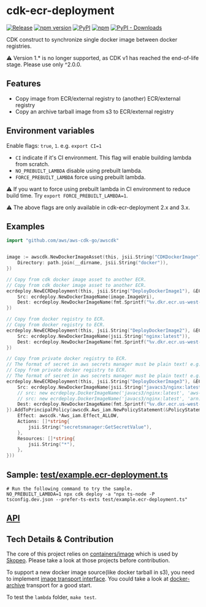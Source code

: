 # cdk-ecr-deployment

[![Release](https://github.com/cdklabs/cdk-ecr-deployment/actions/workflows/release.yml/badge.svg)](https://github.com/cdklabs/cdk-ecr-deployment/actions/workflows/release.yml)
[![npm version](https://img.shields.io/npm/v/cdk-ecr-deployment)](https://www.npmjs.com/package/cdk-ecr-deployment)
[![PyPI](https://img.shields.io/pypi/v/cdk-ecr-deployment)](https://pypi.org/project/cdk-ecr-deployment)
[![npm](https://img.shields.io/npm/dw/cdk-ecr-deployment?label=npm%20downloads)](https://www.npmjs.com/package/cdk-ecr-deployment)
[![PyPI - Downloads](https://img.shields.io/pypi/dw/cdk-ecr-deployment?label=pypi%20downloads)](https://pypi.org/project/cdk-ecr-deployment)

CDK construct to synchronize single docker image between docker registries.

⚠️ Version 1.* is no longer supported, as CDK v1 has reached the end-of-life
stage. Please use only ^2.0.0.

## Features

* Copy image from ECR/external registry to (another) ECR/external registry
* Copy an archive tarball image from s3 to ECR/external registry

## Environment variables

Enable flags: `true`, `1`. e.g. `export CI=1`

* `CI` indicate if it's CI environment. This flag will enable building lambda from scratch.
* `NO_PREBUILT_LAMBDA` disable using prebuilt lambda.
* `FORCE_PREBUILT_LAMBDA` force using prebuilt lambda.

⚠️ If you want to force using prebuilt lambda in CI environment to reduce build time. Try `export FORCE_PREBUILT_LAMBDA=1`.

⚠️ The above flags are only available in cdk-ecr-deployment 2.x and 3.x.

## Examples

```go
import "github.com/aws/aws-cdk-go/awscdk"


image := awscdk.NewDockerImageAsset(this, jsii.String("CDKDockerImage"), &DockerImageAssetProps{
	Directory: path.join(__dirname, jsii.String("docker")),
})

// Copy from cdk docker image asset to another ECR.
// Copy from cdk docker image asset to another ECR.
ecrdeploy.NewECRDeployment(this, jsii.String("DeployDockerImage1"), &ECRDeploymentProps{
	Src: ecrdeploy.NewDockerImageName(image.ImageUri),
	Dest: ecrdeploy.NewDockerImageName(fmt.Sprintf("%v.dkr.ecr.us-west-2.amazonaws.com/my-nginx:latest", cdk.Aws_ACCOUNT_ID())),
})

// Copy from docker registry to ECR.
// Copy from docker registry to ECR.
ecrdeploy.NewECRDeployment(this, jsii.String("DeployDockerImage2"), &ECRDeploymentProps{
	Src: ecrdeploy.NewDockerImageName(jsii.String("nginx:latest")),
	Dest: ecrdeploy.NewDockerImageName(fmt.Sprintf("%v.dkr.ecr.us-west-2.amazonaws.com/my-nginx2:latest", cdk.Aws_ACCOUNT_ID())),
})

// Copy from private docker registry to ECR.
// The format of secret in aws secrets manager must be plain text! e.g. <username>:<password>
// Copy from private docker registry to ECR.
// The format of secret in aws secrets manager must be plain text! e.g. <username>:<password>
ecrdeploy.NewECRDeployment(this, jsii.String("DeployDockerImage3"), &ECRDeploymentProps{
	Src: ecrdeploy.NewDockerImageName(jsii.String("javacs3/nginx:latest"), jsii.String("username:password")),
	// src: new ecrdeploy.DockerImageName('javacs3/nginx:latest', 'aws-secrets-manager-secret-name'),
	// src: new ecrdeploy.DockerImageName('javacs3/nginx:latest', 'arn:aws:secretsmanager:us-west-2:000000000000:secret:id'),
	Dest: ecrdeploy.NewDockerImageName(fmt.Sprintf("%v.dkr.ecr.us-west-2.amazonaws.com/my-nginx3:latest", cdk.Aws_ACCOUNT_ID())),
}).AddToPrincipalPolicy(awscdk.Aws_iam.NewPolicyStatement(&PolicyStatementProps{
	Effect: awscdk.*Aws_iam.Effect_ALLOW,
	Actions: []*string{
		jsii.String("secretsmanager:GetSecretValue"),
	},
	Resources: []*string{
		jsii.String("*"),
	},
}))
```

## Sample: [test/example.ecr-deployment.ts](./test/example.ecr-deployment.ts)

```shell
# Run the following command to try the sample.
NO_PREBUILT_LAMBDA=1 npx cdk deploy -a "npx ts-node -P tsconfig.dev.json --prefer-ts-exts test/example.ecr-deployment.ts"
```

## [API](./API.md)

## Tech Details & Contribution

The core of this project relies on [containers/image](https://github.com/containers/image) which is used by [Skopeo](https://github.com/containers/skopeo).
Please take a look at those projects before contribution.

To support a new docker image source(like docker tarball in s3), you need to implement [image transport interface](https://github.com/containers/image/blob/master/types/types.go). You could take a look at [docker-archive](https://github.com/containers/image/blob/ccb87a8d0f45cf28846e307eb0ec2b9d38a458c2/docker/archive/transport.go) transport for a good start.

To test the `lambda` folder, `make test`.

